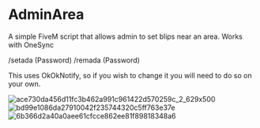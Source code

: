 # AdminArea
A simple FiveM script that allows admin to set blips near an area. Works with OneSync

/setada (Password)
/remada (Password)

This uses OkOkNotify, so if you wish to change it you will need to do so on your own.

![ace730da456d11fc3b462a991c961422d570259c_2_629x500](https://github.com/FrostFireFury/AdminArea/assets/35409287/1bca13d1-5c84-4396-9e01-de43843937c4)
![bd99e1086da27910042f235744320c5ff763e37e](https://github.com/FrostFireFury/AdminArea/assets/35409287/2147633d-ae66-4c8a-beab-a7a4954a7e51)
![6b366d2a40a0aee61cfcce862ee81f89818348a6](https://github.com/FrostFireFury/AdminArea/assets/35409287/06611a2a-43a4-4202-be91-37d612bf801f)
